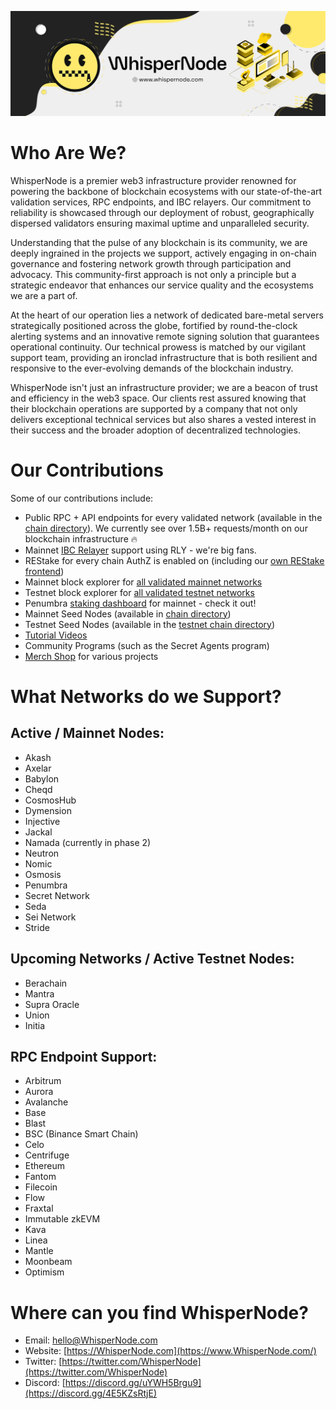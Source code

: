 
![Whispernode-Banner](https://github.com/WhisperNode/.github/blob/main/profile/WhispernodeBanner.png)

# Who Are We?

WhisperNode is a premier web3 infrastructure provider renowned for powering the backbone of blockchain ecosystems with our state-of-the-art validation services, RPC endpoints, and IBC relayers. Our commitment to reliability is showcased through our deployment of robust, geographically dispersed validators ensuring maximal uptime and unparalleled security.

Understanding that the pulse of any blockchain is its community, we are deeply ingrained in the projects we support, actively engaging in on-chain governance and fostering network growth through participation and advocacy. This community-first approach is not only a principle but a strategic endeavor that enhances our service quality and the ecosystems we are a part of.

At the heart of our operation lies a network of dedicated bare-metal servers strategically positioned across the globe, fortified by round-the-clock alerting systems and an innovative remote signing solution that guarantees operational continuity. Our technical prowess is matched by our vigilant support team, providing an ironclad infrastructure that is both resilient and responsive to the ever-evolving demands of the blockchain industry.

WhisperNode isn't just an infrastructure provider; we are a beacon of trust and efficiency in the web3 space. Our clients rest assured knowing that their blockchain operations are supported by a company that not only delivers exceptional technical services but also shares a vested interest in their success and the broader adoption of decentralized technologies.

# Our Contributions

Some of our contributions include:

- Public RPC + API endpoints for every validated network (available in the <a href="https://cosmos.directory">chain directory</a>). 
We currently see over 1.5B+ requests/month on our blockchain infrastructure 🔥
- Mainnet <a href="https://relayers.smartstake.io/relayer/9C7571030BEF5157">IBC Relayer</a> support using RLY - we're big fans.
- REStake for every chain AuthZ is enabled on (including our <a href="https://restake.whispernode.com">own REStake frontend</a>)
- Mainnet block explorer for <a href="https://mainnet.whispernode.com">all validated mainnet networks</a>
- Testnet block explorer for <a href="https://testnet.whispernode.com">all validated testnet networks</a>
- Penumbra <a href="https://penumbra.whispernode.com">staking dashboard</a> for mainnet - check it out!
- Mainnet Seed Nodes (available in <a href="https://cosmos.directory">chain directory</a>)
- Testnet Seed Nodes (available in the <a href="https://testnet.cosmos.directory">testnet chain directory</a>)
- <a href="https://www.youtube.com/@whispernode1502/videos">Tutorial Videos</a> 
- Community Programs (such as the Secret Agents program)
- <a href="www.cryptographix.io">Merch Shop</a> for various projects


# What Networks do we Support?

## Active / Mainnet Nodes:

- Akash
- Axelar
- Babylon
- Cheqd
- CosmosHub
- Dymension
- Injective
- Jackal
- Namada (currently in phase 2)
- Neutron
- Nomic
- Osmosis
- Penumbra
- Secret Network
- Seda
- Sei Network
- Stride

## Upcoming Networks / Active Testnet Nodes:

- Berachain
- Mantra
- Supra Oracle
- Union
- Initia

## RPC Endpoint Support:

- Arbitrum
- Aurora
- Avalanche
- Base
- Blast
- BSC (Binance Smart Chain)
- Celo
- Centrifuge
- Ethereum
- Fantom
- Filecoin
- Flow
- Fraxtal
- Immutable zkEVM
- Kava
- Linea
- Mantle
- Moonbeam
- Optimism

# Where can you find WhisperNode?

- Email: [hello@WhisperNode.com](mailto:brendan@WhisperNode.com)
- Website: [https://WhisperNode.com](https://www.WhisperNode.com/)
- Twitter: [https://twitter.com/WhisperNode](https://twitter.com/WhisperNode)
- Discord: [https://discord.gg/uYWH5Brgu9](https://discord.gg/4E5KZsRtjE)
